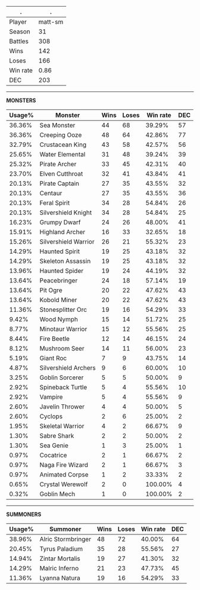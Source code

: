 .|.
|-|-
Player|matt-sm
Season|31
Battles|308
Wins|142
Loses|166
Win rate|0.86
DEC|203

---
**MONSTERS**

Usage%|Monster|Wins|Loses|Win rate|DEC|
-|-|-|-|-|-|
36.36%|Sea Monster|44|68|39.29%|57|
36.36%|Creeping Ooze|48|64|42.86%|77|
32.79%|Crustacean King|43|58|42.57%|56|
25.65%|Water Elemental|31|48|39.24%|39|
25.32%|Pirate Archer|33|45|42.31%|40|
23.70%|Elven Cutthroat|32|41|43.84%|41|
20.13%|Pirate Captain|27|35|43.55%|32|
20.13%|Centaur|27|35|43.55%|36|
20.13%|Feral Spirit|34|28|54.84%|26|
20.13%|Silvershield Knight|34|28|54.84%|25|
16.23%|Grumpy Dwarf|24|26|48.00%|41|
15.91%|Highland Archer|16|33|32.65%|18|
15.26%|Silvershield Warrior|26|21|55.32%|23|
14.29%|Haunted Spirit|19|25|43.18%|32|
14.29%|Skeleton Assassin|19|25|43.18%|32|
13.96%|Haunted Spider|19|24|44.19%|32|
13.64%|Peacebringer|24|18|57.14%|19|
13.64%|Pit Ogre|20|22|47.62%|43|
13.64%|Kobold Miner|20|22|47.62%|43|
11.36%|Stonesplitter Orc|19|16|54.29%|33|
9.42%|Wood Nymph|15|14|51.72%|25|
8.77%|Minotaur Warrior|15|12|55.56%|25|
8.44%|Fire Beetle|12|14|46.15%|24|
8.12%|Mushroom Seer|14|11|56.00%|23|
5.19%|Giant Roc|7|9|43.75%|14|
4.87%|Silvershield Archers|9|6|60.00%|10|
3.25%|Goblin Sorcerer|5|5|50.00%|9|
2.92%|Spineback Turtle|5|4|55.56%|10|
2.92%|Vampire|5|4|55.56%|9|
2.60%|Javelin Thrower|4|4|50.00%|5|
2.60%|Cyclops|2|6|25.00%|2|
1.95%|Skeletal Warrior|4|2|66.67%|9|
1.30%|Sabre Shark|2|2|50.00%|2|
1.30%|Sea Genie|1|3|25.00%|1|
0.97%|Cocatrice|2|1|66.67%|2|
0.97%|Naga Fire Wizard|2|1|66.67%|3|
0.97%|Animated Corpse|1|2|33.33%|2|
0.65%|Crystal Werewolf|2|0|100.00%|4|
0.32%|Goblin Mech|1|0|100.00%|2|

---
**SUMMONERS**

Usage%|Summoner|Wins|Loses|Win rate|DEC|
-|-|-|-|-|-|
38.96%|Alric Stormbringer|48|72|40.00%|64|
20.45%|Tyrus Paladium|35|28|55.56%|27|
14.94%|Zintar Mortalis|19|27|41.30%|32|
14.29%|Malric Inferno|21|23|47.73%|45|
11.36%|Lyanna Natura|19|16|54.29%|33|
